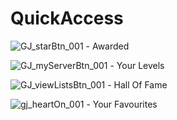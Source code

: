 # QuickAccess

![GJ_starBtn_001](https://github.com/KorshunDev/QuickAccess/assets/168195108/7e0660e2-6a20-49ab-aa41-a8ff9f88b44f) - Awarded

![GJ_myServerBtn_001](https://github.com/KorshunDev/QuickAccess/assets/168195108/a69b9ece-e4bf-45ee-b77d-f52ff2e547b2) - Your Levels

![GJ_viewListsBtn_001](https://github.com/KorshunDev/QuickAccess/assets/168195108/a8bc41b6-3992-42e8-95db-2252401211c3) - Hall Of Fame

![gj_heartOn_001](https://github.com/KorshunDev/QuickAccess/assets/168195108/082dbc03-c174-4148-972e-86a7601f1ba7) - Your Favourites
